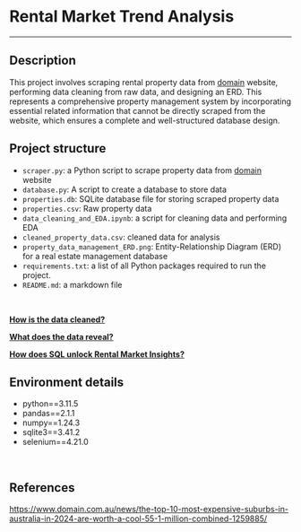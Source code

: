 # Rental Market Trend Analysis
---

## **Description**
This project involves scraping rental property data from [domain](https://www.domain.com.au/) website, performing data cleaning from raw data, and designing an ERD. This represents a comprehensive property management system by incorporating essential related information that cannot be directly scraped from the website, which ensures a complete and well-structured database design.
<br>

## **Project structure**
- `scraper.py`: a Python script to scrape property data from [domain](https://www.domain.com.au/) website
- `database.py`: A script to create a database to store data
- `properties.db`:  SQLite database file for storing scraped property data
- `properties.csv`: Raw property data 
- `data_cleaning_and_EDA.ipynb`: a script for cleaning data and performing EDA
- `cleaned_property_data.csv`: cleaned data for analysis
- `property_data_management_ERD.png`: Entity-Relationship Diagram (ERD) for a real estate management database
- `requirements.txt`:  a list of all Python packages required to run the project.
- `README.md`: a markdown file
<br>


[**How is the data cleaned?**](data_cleaning.MD)

[**What does the data reveal?**](exploratory_data_analysis.MD)

[**How does SQL unlock Rental Market Insights?**](data_queries.MD)

## **Environment details**
- python==3.11.5
- pandas==2.1.1
- numpy==1.24.3
- sqlite3==3.41.2
- selenium==4.21.0
<br>

## **References**
https://www.domain.com.au/news/the-top-10-most-expensive-suburbs-in-australia-in-2024-are-worth-a-cool-55-1-million-combined-1259885/
